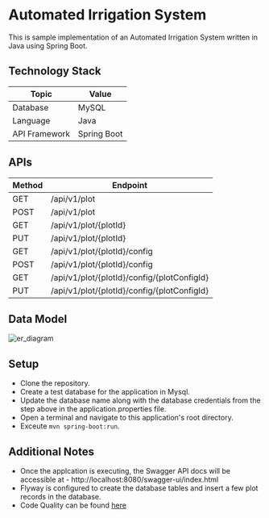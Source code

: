 # Automated Irrigation System
This is sample implementation of an Automated Irrigation System written in Java using Spring Boot.

## Technology Stack

| Topic | Value |
| ------------ | ------------ |
| Database  |  MySQL |
| Language | Java |
| API Framework | Spring Boot |

## APIs

| Method | Endpoint |
| ------------ | ------------ |
| GET | /api/v1/plot |
| POST| /api/v1/plot |
| GET|  /api/v1/plot/{plotId}|
| PUT| /api/v1/plot/{plotId}|
| GET| /api/v1/plot/{plotId}/config|
| POST| /api/v1/plot/{plotId}/config|
| GET| /api/v1/plot/{plotId}/config/{plotConfigId}|
| PUT| /api/v1/plot/{plotId}/config/{plotConfigId}|

## Data Model

![er_diagram](https://user-images.githubusercontent.com/1014107/203373289-57d125fe-25cc-49e7-9d9a-b598ab8190a8.png)

## Setup

 - Clone the repository.
 - Create a test database for the application in Mysql.
 - Update the database name along with the database credentials from the step above in the application.properties file.
 - Open a terminal and navigate to this application's root directory.
 - Exceute `mvn spring-boot:run`.

## Additional Notes

 - Once the applcation is executing, the Swagger API docs will be accessible at - http://localhost:8080/swagger-ui/index.html
 - Flyway is configured to create the database tables and insert a few plot records in the database.
 - Code Quality can be found [here](https://app.codacy.com/gh/shashikant-p/irrigation-system/issues)
